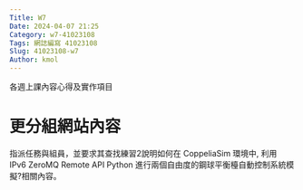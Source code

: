 ```yaml
---
Title: W7
Date: 2024-04-07 21:25
Category: w7-41023108
Tags: 網誌編寫 41023108
Slug: 41023108-w7
Author: kmol
---
```


各週上課內容心得及實作項目

<!-- PELICAN_END_SUMMARY -->

# 更分組網站內容
指派任務與組員，並要求其查找練習2說明如何在 CoppeliaSim 環境中, 利用 IPv6 ZeroMQ Remote API Python 進行兩個自由度的鋼球平衡檯自動控制系統模擬?相關內容。